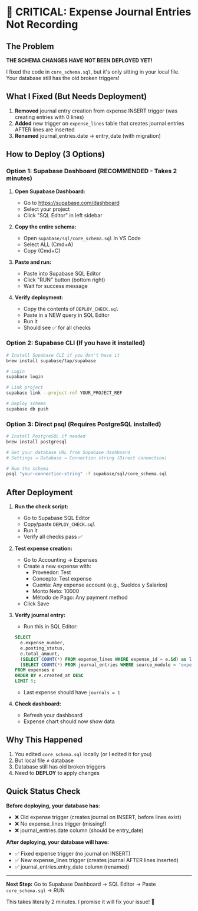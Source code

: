 # 🚨 CRITICAL: Expense Journal Entries Not Recording

## The Problem

**THE SCHEMA CHANGES HAVE NOT BEEN DEPLOYED YET!**

I fixed the code in `core_schema.sql`, but it's only sitting in your local file. Your database still has the old broken triggers!

## What I Fixed (But Needs Deployment)

1. **Removed** journal entry creation from expense INSERT trigger (was creating entries with 0 lines)
2. **Added** new trigger on `expense_lines` table that creates journal entries AFTER lines are inserted
3. **Renamed** journal_entries.date → entry_date (with migration)

## How to Deploy (3 Options)

### Option 1: Supabase Dashboard (RECOMMENDED - Takes 2 minutes)

1. **Open Supabase Dashboard:**
   - Go to https://supabase.com/dashboard
   - Select your project
   - Click "SQL Editor" in left sidebar

2. **Copy the entire schema:**
   - Open `supabase/sql/core_schema.sql` in VS Code
   - Select ALL (Cmd+A)
   - Copy (Cmd+C)

3. **Paste and run:**
   - Paste into Supabase SQL Editor
   - Click "RUN" button (bottom right)
   - Wait for success message

4. **Verify deployment:**
   - Copy the contents of `DEPLOY_CHECK.sql`
   - Paste in a NEW query in SQL Editor
   - Run it
   - Should see ✅ for all checks

### Option 2: Supabase CLI (If you have it installed)

```bash
# Install Supabase CLI if you don't have it
brew install supabase/tap/supabase

# Login
supabase login

# Link project
supabase link --project-ref YOUR_PROJECT_REF

# Deploy schema
supabase db push
```

### Option 3: Direct psql (Requires PostgreSQL installed)

```bash
# Install PostgreSQL if needed
brew install postgresql

# Get your database URL from Supabase dashboard
# Settings → Database → Connection string (Direct connection)

# Run the schema
psql "your-connection-string" -f supabase/sql/core_schema.sql
```

## After Deployment

1. **Run the check script:**
   - Go to Supabase SQL Editor
   - Copy/paste `DEPLOY_CHECK.sql`
   - Run it
   - Verify all checks pass ✅

2. **Test expense creation:**
   - Go to Accounting → Expenses
   - Create a new expense with:
     - Proveedor: Test
     - Concepto: Test expense
     - Cuenta: Any expense account (e.g., Sueldos y Salarios)
     - Monto Neto: 10000
     - Método de Pago: Any payment method
   - Click Save

3. **Verify journal entry:**
   - Run this in SQL Editor:
   ```sql
   SELECT 
     e.expense_number,
     e.posting_status,
     e.total_amount,
     (SELECT COUNT(*) FROM expense_lines WHERE expense_id = e.id) as lines,
     (SELECT COUNT(*) FROM journal_entries WHERE source_module = 'expenses' AND source_reference = e.id::text) as journals
   FROM expenses e
   ORDER BY e.created_at DESC
   LIMIT 5;
   ```
   - Last expense should have `journals = 1`

4. **Check dashboard:**
   - Refresh your dashboard
   - Expense chart should now show data

## Why This Happened

1. You edited `core_schema.sql` locally (or I edited it for you)
2. But local file ≠ database
3. Database still has old broken triggers
4. Need to **DEPLOY** to apply changes

## Quick Status Check

**Before deploying, your database has:**
- ❌ Old expense trigger (creates journal on INSERT, before lines exist)
- ❌ No expense_lines trigger (missing!)
- ❌ journal_entries.date column (should be entry_date)

**After deploying, your database will have:**
- ✅ Fixed expense trigger (no journal on INSERT)
- ✅ New expense_lines trigger (creates journal AFTER lines inserted)
- ✅ journal_entries.entry_date column (renamed)

---

**Next Step:** Go to Supabase Dashboard → SQL Editor → Paste `core_schema.sql` → RUN

This takes literally 2 minutes. I promise it will fix your issue! 🎯
